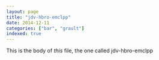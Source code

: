 ```yaml
---
layout: page
title: "jdv-hbro-emclpp"
date: 2014-12-11
categories: ["bar", "grault"]
indexed: true
---
```

This is the body of _this_ file, the one called jdv-hbro-emclpp
